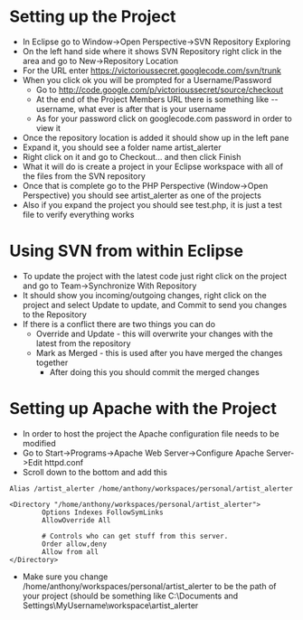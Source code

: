 # Setting up the Project #
  * In Eclipse go to Window->Open Perspective->SVN Repository Exploring
  * On the left hand side where it shows SVN Repository right click in the area and go to New->Repository Location
  * For the URL enter https://victorioussecret.googlecode.com/svn/trunk
  * When you click ok you will be prompted for a Username/Password
    * Go to http://code.google.com/p/victorioussecret/source/checkout
    * At the end of the Project Members URL there is something like --username, what ever is after that is your username
    * As for your password click on googlecode.com password in order to view it
  * Once the repository location is added it should show up in the left pane
  * Expand it, you should see a folder name artist\_alerter
  * Right click on it and go to Checkout... and then click Finish
  * What it will do is create a project in your Eclipse workspace with all of the files from the SVN repository
  * Once that is complete go to the PHP Perspective (Window->Open Perspective) you should see artist\_alerter as one of the projects
  * Also if you expand the project you should see test.php, it is just a test file to verify everything works

# Using SVN from within Eclipse #
  * To update the project with the latest code just right click on the project and go to Team->Synchronize With Repository
  * It should show you incoming/outgoing changes, right click on the project and select Update to update, and Commit to send you changes to the Repository
  * If there is a conflict there are two things you can do
    * Override and Update - this will overwrite your changes with the latest from the repository
    * Mark as Merged - this is used after you have merged the changes together
      * After doing this you should commit the merged changes

# Setting up Apache with the Project #
  * In order to host the project the Apache configuration file needs to be modified
  * Go to Start->Programs->Apache Web Server->Configure Apache Server->Edit httpd.conf
  * Scroll down to the bottom and add this
```
Alias /artist_alerter /home/anthony/workspaces/personal/artist_alerter

<Directory "/home/anthony/workspaces/personal/artist_alerter">
        Options Indexes FollowSymLinks
        AllowOverride All

        # Controls who can get stuff from this server.
        Order allow,deny
        Allow from all
</Directory>
```
  * Make sure you change /home/anthony/workspaces/personal/artist\_alerter to be the path of your project (should be something like C:\\Documents and Settings\\MyUsername\\workspace\\artist\_alerter